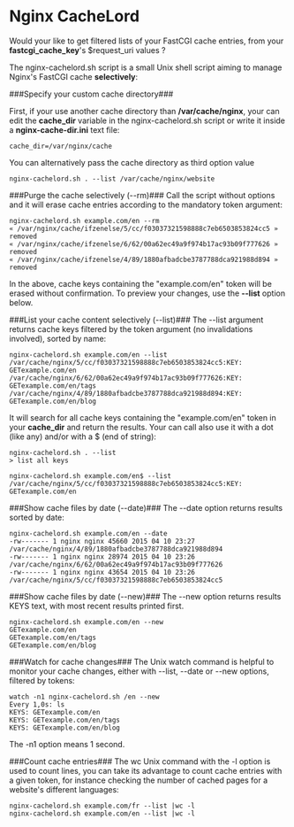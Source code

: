 Nginx CacheLord
===============

Would your like to get filtered lists of your FastCGI cache entries, from your **fastcgi\_cache\_key**'s $request\_uri values ?

The nginx-cachelord.sh script is a small Unix shell script aiming to manage Nginx's FastCGI cache **selectively**:

###Specify your custom cache directory###

First, if your use another cache directory than **/var/cache/nginx**, your can edit the **cache_dir** variable in the nginx-cachelord.sh script or write it inside a **nginx-cache-dir.ini** text file:

    cache_dir=/var/nginx/cache

You can alternatively pass the cache directory as third option value

    nginx-cachelord.sh . --list /var/cache/nginx/website

###Purge the cache selectively (--rm)###
Call the script without options and it will erase cache entries according to the mandatory token argument:

    nginx-cachelord.sh example.com/en --rm
    « /var/nginx/cache/ifzenelse/5/cc/f03037321598888c7eb6503853824cc5 » removed
    « /var/nginx/cache/ifzenelse/6/62/00a62ec49a9f974b17ac93b09f777626 » removed
    « /var/nginx/cache/ifzenelse/4/89/1880afbadcbe3787788dca921988d894 » removed

In the above, cache keys containing the "example.com/en" token will be erased without confirmation. To preview your changes, use the **--list** option below.

###List your cache content selectively (--list)###
The --list argument returns cache keys filtered by the token argument (no invalidations involved), sorted by name:

    nginx-cachelord.sh example.com/en --list
    /var/cache/nginx/5/cc/f03037321598888c7eb6503853824cc5:KEY: GETexample.com/en
    /var/cache/nginx/6/62/00a62ec49a9f974b17ac93b09f777626:KEY: GETexample.com/en/tags
    /var/cache/nginx/4/89/1880afbadcbe3787788dca921988d894:KEY: GETexample.com/en/blog

It will search for all cache keys containing the "example.com/en" token in your **cache_dir**  and return the results. Your can call also use it with a dot (like any) and/or with a $ (end of string): 

    nginx-cachelord.sh . --list
    > list all keys

    nginx-cachelord.sh example.com/en$ --list
    /var/cache/nginx/5/cc/f03037321598888c7eb6503853824cc5:KEY: GETexample.com/en

###Show cache files by date (--date)###
The --date option returns results sorted by date:

    nginx-cachelord.sh example.com/en --date
    -rw------- 1 nginx nginx 45660 2015 04 10 23:27 /var/cache/nginx/4/89/1880afbadcbe3787788dca921988d894
    -rw------- 1 nginx nginx 28974 2015 04 10 23:26 /var/cache/nginx/6/62/00a62ec49a9f974b17ac93b09f777626
    -rw------- 1 nginx nginx 43654 2015 04 10 23:26 /var/cache/nginx/5/cc/f03037321598888c7eb6503853824cc5

###Show cache files by date (--new)###
The --new option returns results KEYS text, with most recent results printed first.

    nginx-cachelord.sh example.com/en --new
    GETexample.com/en
    GETexample.com/en/tags
    GETexample.com/en/blog

###Watch for cache changes###
The Unix watch command is helpful to monitor your cache changes, either with --list, --date or --new options, filtered by tokens:

    watch -n1 nginx-cachelord.sh /en --new
    Every 1,0s: ls
    KEYS: GETexample.com/en
    KEYS: GETexample.com/en/tags
    KEYS: GETexample.com/en/blog

The -n1 option means 1 second.


###Count cache entries###
The wc Unix command with the -l option is used to count lines, you can take its advantage to count cache entries with a given token, for instance checking the number of cached pages for a website's different languages:

    nginx-cachelord.sh example.com/fr --list |wc -l
    nginx-cachelord.sh example.com/en --list |wc -l
